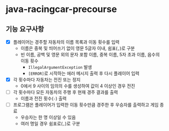 # java-racingcar-precourse
## 기능 요구사항
- [x] 플레이어는 경주할 자동차의 이름 목록과 이동 횟수를 입력
    - 이름은 중복 및 띄어쓰기 없이 영문 5글자 이내, 쉼표(`,`)로 구분
    - 빈 이름, 공백 및 영문 외의 문자 포함 이름, 중복 이름, 5자 초과 이름, 음수의 이동 횟수
      - `IllegalArgumentException` 발생
      - `[ERROR]`로 시작하는 에러 메시지 출력 후 다시 플레이어 입력
- [x] 각 횟수마다 자동차는 전진 또는 정지
    - 0에서 9 사이의 임의의 수를 생성하여 값이 4 이상인 경우 전진
- [ ] 각 횟수마다 모든 자동차의 주행 후 현재 경주 결과를 출력
    - 이름과 전진 횟수(`-`) 출력
- [ ] 프로그램은 플레이어가 입력한 이동 횟수만큼 경주한 후 우승자를 출력하고 게임 종료
    - 우승자는 한 명 이상일 수 있음
    - 여러 명일 경우 쉼표로(`,`)로 구분